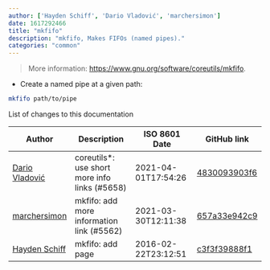 ```yaml
---
author: ['Hayden Schiff', 'Dario Vladović', 'marchersimon']
date: 1617292466
title: "mkfifo"
description: "mkfifo, Makes FIFOs (named pipes)."
categories: "common"
---
```

> More information: <https://www.gnu.org/software/coreutils/mkfifo>.

- Create a named pipe at a given path:

```bash
mkfifo path/to/pipe
```
List of changes to this documentation


Author | Description | ISO 8601 Date | GitHub link
------|-----|-----|-----
[Dario Vladović](mailto:d.vladimyr@gmail.com) | coreutils*: use short more info links (#5658) | 2021-04-01T17:54:26 | [4830093903f6](https://github.com/tldr-pages/tldr/commit/4830093903f66ccf3ebbc2ecf477286e45edac59)
[marchersimon](mailto:50295997+marchersimon@users.noreply.github.com) | mkfifo: add more information link (#5562) | 2021-03-30T12:11:38 | [657a33e942c9](https://github.com/tldr-pages/tldr/commit/657a33e942c999830641a4aad010e1455bf5ef4e)
[Hayden Schiff](mailto:oxguy3@gmail.com) | mkfifo: add page | 2016-02-22T23:12:51 | [c3f3f39888f1](https://github.com/tldr-pages/tldr/commit/c3f3f39888f1a5e1dc77bb1f1ffe4dd09a10ec96)

